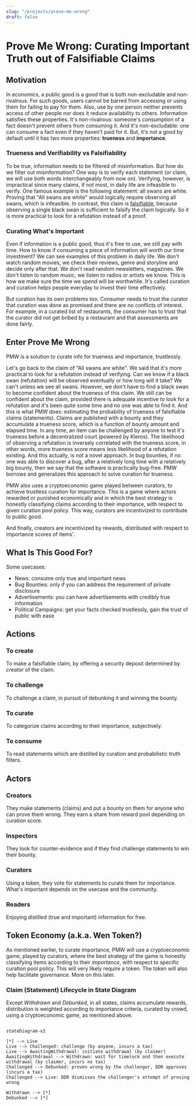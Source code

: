 ```yaml
---
slug: "/projects/prove-me-wrong"
draft: false
---
```


# <a name="PMW"></a> Prove Me Wrong: Curating Important Truth out of Falsifiable Claims

## Motivation 

In economics, a public good is a good that is both non-excludable and non-rivalrous. For such goods, users cannot be barred from accessing or using them for failing to pay for them. Also, use by one person neither prevents access of other people nor does it reduce availability to others. Information satisfies these properties. It's non-rivalrous: someone's consumption of a fact doesn't prevent others from consuming it. And it's non-excludable: one can consume a fact even if they haven't paid for it. But, it's not a good by default until it has two more properties: **trueness** and **importance**.

### Trueness and Verifiability vs Falsifiability

To be true, information needs to be filtered of misinformation. But how do we filter out misinformation? One way is to verify each statement (or claim, we will use both words interchangeably from now on). Verifying, however, is impractical since many claims, if not most, in daily life are infeasible to verify. One famous example is the following statement: all swans are white. Proving that "All swans are white" would logically require observing all swans, which is infeasible. In contrast, this claim is [falsifiable](https://en.wikipedia.org/wiki/Falsifiability), because observing a single black swan is sufficient to falsify the claim logically. So it is more practical to look for a refutation instead of a proof.

### Curating What's Important

Even if information is a public good, thus it's free to use, we still pay with time. How to know if consuming a piece of information will worth our time investment? We can see examples of this problem in daily life. We don't watch random movies, we check their reviews, genre and storyline and decide only after that. We don't read random newsletters, magazines. We don't listen to random music, we listen to radios or artists we know. This is how we make sure the time we spend will be worthwhile. It's called curation and curation helps people everyday to invest their time effectively.

But curation has its own problems too. Consumer needs to trust the curator that curation was done as promised and there are no conflicts of interest. For example, in a curated list of restaurants, the consumer has to trust that the curator did not get bribed by a restaurant and that assessments are done fairly.

## Enter Prove Me Wrong

PMW is a solution to curate info for trueness and importance, trustlessly. 

Let's go back to the claim of "All swans are white". We said that it's more practical to look for a refutation instead of verifying. Can we know if a black swan (refutation) will be observed eventually or how long will it take? We can't unless we see all swans. However, we don't have to find a black swan to become confident about the trueness of this claim. We still can be confident about the claim, provided there is adequate incentive to look for a refutation and it's been quite some time and no one was able to find it. And this is what PMW does: estimating the probability of trueness of falsifiable claims (statements). Claims are published with a bounty and they accumulate a trueness score, which is a function of bounty amount and elapsed time. In any time, an item can be challenged by anyone to test it's trueness before a decentralized court (powered by Kleros). The likelihood of observing a refutation is inversely correlated with the trueness score, in other words, more trueness score means less likelihood of a refutation existing. And this actually, is not a novel approach. In bug bounties, if no one was able to discover a bug, after a relatively long time with a relatively big bounty, then we say that the software is practically bug-free. PMW borrows and generalizes this approach to solve curation for trueness.

PMW also uses a cryptoeconomic game played between curators, to achieve trustless curation for importance. This is a game where actors rewarded or punished economically and in which the best strategy is honestly classifying claims according to their importance, with respect to given curation pool policy. This way, curators are incentivized to contribute to public good.

And finally, creators are incentivized by rewards, distributed with respect to importance scores of items'. 

## What Is This Good For?

Some usecases:

- News: consume only true and important news
- Bug Bounties: only if you can address the requirement of private disclosure
- Advertisements: you can have advertisements with credibly true information
- Political Campaigns: get your facts checked trustlessly, gain the trust of public with ease 

## Actions

### To create

To make a falsifiable claim, by offering a security deposit determined by *creator* of the claim.

### To challenge

To challenge a claim, in pursuit of debunking it and winning the bounty. 

### To curate

To categorize claims according to their importance, subjectively.

### To consume

To read statements which are distilled by curation and probabilistic truth filters.

## Actors

### Creators

They make statements (claims) and put a bounty on them for anyone who can prove them wrong. They earn a share from reward pool depending on curation score.

### Inspectors

They look for counter-evidence and if they find challenge statements to win their bounty.

### Curators

Using a token, they vote for statements to curate them for importance. What's important depends on the usecase and the community.

### Readers

Enjoying distilled (true and important) information for free.

## Token Economy (a.k.a. Wen Token?)

As mentioned earlier, to curate importance, PMW will use a cryptoeconomic game, played by curators, where the best strategy of the game is honestly classifying items according to their *importance*, with respect to specific curation pool policy. This will very likely require a token. The token will also help facilitate governance. More on this later.

### Claim (Statement) Lifecycle in State Diagram


Except *Withdrawn* and *Debunked*, in all states, claims accumulate rewards, distribution is weighted according to importance criteria, curated by crowd, using a cryptoeconomic game, as mentioned above. 

```mermaid

stateDiagram-v2

[*] --> Live
Live --> Challenged: challenge (by anyone, incurs a tax)
Live --> AwaitingWithdrawal: initiate withdrawal (by claimer) 
AwaitingWithdrawal --> Withdrawn: wait for timelock and then execute withdrawal (by claimer, incurs no tax)
Challenged --> Debunked: proven wrong by the challenger, DDR approves (incurs a tax)
Challenged --> Live: DDR dismisses the challenger's attempt of proving wrong

Withdrawn --> [*]
Debunked --> [*]

```
